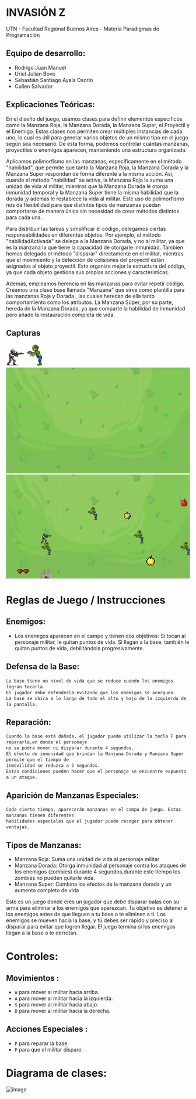 #  INVASIÓN Z

UTN - Facultad Regional Buenos Aires - Materia Paradigmas de Programación

## Equipo de desarrollo: 

- Rodrigo Juan Manuel 
- Uriel Julian Bove 
- Sebastián Santiago Ayala Osorio
- Cullen Salvador

## Explicaciones Teóricas: 
En el diseño del juego, usamos clases para definir elementos específicos como la Manzana Roja, la Manzana Dorada, la Manzana Super, el Proyectil y el Enemigo. Estas clases nos permiten crear múltiples instancias de cada uno, lo cual es útil para generar varios objetos de un mismo tipo en el juego según sea necesario. De esta forma, podemos controlar cuántas manzanas, proyectiles o enemigos aparecen, manteniendo una estructura organizada.

Aplicamos polimorfismo en las manzanas, específicamente en el método "habilidad", que permite que tanto la Manzana Roja, la Manzana Dorada y la Manzana Super respondan de forma diferente a la misma acción. Así, cuando el método "habilidad" se activa, la Manzana Roja le suma una unidad de vida al militar, mientras que la Manzana Dorada le otorga inmunidad temporal y la Manzana Super tiene la misma habilidad que la dorada ,y ademas le restablece la vida al militar. Este uso de polimorfismo nos da flexibilidad para que distintos tipos de manzanas puedan comportarse de manera única sin necesidad de crear métodos distintos para cada una.

Para distribuir las tareas y simplificar el código, delegamos ciertas responsabilidades en diferentes objetos. Por ejemplo, el método "habilidadActivada" se delega a la Manzana Dorada, y no al militar, ya que es la manzana la que tiene la capacidad de otorgarle inmunidad. También hemos delegado el método "disparar" directamente en el militar, mientras que el movimiento y la detección de colisiones del proyectil están asignados al objeto proyectil. Esto organiza mejor la estructura del código, ya que cada objeto gestiona sus propias acciones y características.

Además, empleamos herencia en las manzanas para evitar repetir código. Creamos una clase base llamada "Manzana" que sirve como plantilla para las manzanas Roja y Dorada , las cuales heredan de ella tanto comportamiento como los atributos. La Manzana Súper, por su parte, hereda de la Manzana Dorada, ya que comparte la habilidad de inmunidad pero añade la restauración completa de vida.


## Capturas 

![imagenSoldado](assets/Soldado.png)
![imagenEnemigo](assets/zombie2.png)
![imagenEnemigo](assets/cortado2.png)
![imagenJuego](assets/juegoScreen1.png)


# Reglas de Juego / Instrucciones

## Enemigos: 
-   Los enemigos aparecen en el campo y tienen dos objetivos:
    Si tocan al personaje militar, le quitan puntos de vida.
    Si llegan a la base, también le quitan puntos de vida, debilitándola progresivamente.

## Defensa de la Base: 
    La base tiene un nivel de vida que se reduce cuando los enemigos logran tocarla. 
    El jugador debe defenderla evitando que los enemigos se acerquen.
    La base se ubica a lo largo de todo el alto y bajo de la izquierda de la pantalla.
## Reparación: 
    Cuando la base está dañada, el jugador puede utilizar la tecla F para repararla,en donde el personaje
    no se podra mover ni disparar durante 4 segundos.
    El efecto de inmunidad que brindan la Manzana Dorada y Manzana Super permite que el tiempo de
    inmovilidad se reduzca a 2 segundos.
    Estas condiciones pueden hacer que el personaje se encuentre expuesto a un ataque.

## Aparición de Manzanas Especiales:
    Cada cierto tiempo, aparecerán manzanas en el campo de juego. Estas manzanas tienen diferentes
    habilidades especiales que el jugador puede recoger para obtener ventajas.

## Tipos de Manzanas:

- Manzana Roja: Suma una unidad de vida al personaje militar
- Manzana Dorada: Otorga inmunidad al personaje contra los ataques de los enemigos (zombies) durante 4 segundos,durante este tiempo los zombies no pueden quitarle vida.
- Manzana Super: Combina los efectos de la manzana dorada y un aumento completo de vida

Este es un juego donde eres un jugador que debe disparar balas con su arma para eliminar a los enemigos que aparezcan. Tu objetivo es detener a los enemigos antes de que lleguen a tu base o te eliminen a ti. Los enemigos se mueven hacia la base, y tú debes ser rápido y preciso al disparar para evitar que logren llegar. El juego termina si los enemigos llegan a la base o te derrotan.

# Controles:

## Movimientos :

- `W` para mover al militar hacia arriba.
- `A` para mover al militar hacia la izquierda.
- `S` para mover al militar hacia abajo.
- `D` para mover al militar hacia la derecha.

## Acciones Especiales :

- `F` para reparar la base.
- `P` para que el militar dispare.


# Diagrama de clases:
![image](https://github.com/user-attachments/assets/b7a554a5-940e-4e9d-9cfc-b18d4c810c61)




